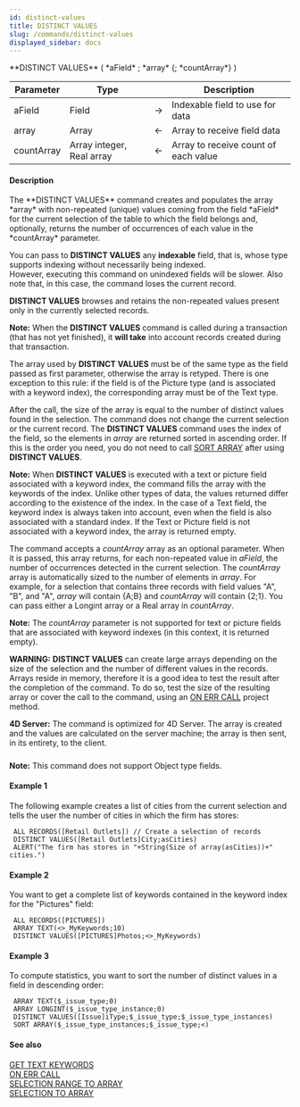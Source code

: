 ```yaml
---
id: distinct-values
title: DISTINCT VALUES
slug: /commands/distinct-values
displayed_sidebar: docs
---
```


<!--REF #_command_.DISTINCT VALUES.Syntax-->**DISTINCT VALUES** ( *aField* ; *array* {; *countArray*} )<!-- END REF-->
<!--REF #_command_.DISTINCT VALUES.Params-->
| Parameter | Type |  | Description |
| --- | --- | --- | --- |
| aField | Field | &rarr; | Indexable field to use for data |
| array | Array | &larr; | Array to receive field data |
| countArray | Array integer, Real array | &larr; | Array to receive count of each value |

<!-- END REF-->

#### Description 

<!--REF #_command_.DISTINCT VALUES.Summary-->The **DISTINCT VALUES** command creates and populates the array *array* with non-repeated (unique) values coming from the field *aField* for the current selection of the table to which the field belongs and, optionally, returns the number of occurrences of each value in the *countArray* parameter.<!-- END REF-->

You can pass to **DISTINCT VALUES** any **indexable** field, that is, whose type supports indexing without necessarily being indexed.   
However, executing this command on unindexed fields will be slower. Also note that, in this case, the command loses the current record. 

**DISTINCT VALUES** browses and retains the non-repeated values present only in the currently selected records.

**Note:** When the **DISTINCT VALUES** command is called during a transaction (that has not yet finished), it **will take** into account records created during that transaction.

The array used by **DISTINCT VALUES** must be of the same type as the field passed as first parameter, otherwise the array is retyped. There is one exception to this rule: if the field is of the Picture type (and is associated with a keyword index), the corresponding array must be of the Text type.

After the call, the size of the array is equal to the number of distinct values found in the selection. The command does not change the current selection or the current record. The **DISTINCT VALUES** command uses the index of the field, so the elements in *array* are returned sorted in ascending order. If this is the order you need, you do not need to call [SORT ARRAY](sort-array.md) after using **DISTINCT VALUES**.

**Note:** When **DISTINCT VALUES** is executed with a text or picture field associated with a keyword index, the command fills the array with the keywords of the index. Unlike other types of data, the values returned differ according to the existence of the index. In the case of a Text field, the keyword index is always taken into account, even when the field is also associated with a standard index. If the Text or Picture field is not associated with a keyword index, the array is returned empty. 

The command accepts a *countArray* array as an optional parameter. When it is passed, this array returns, for each non-repeated value in *aField*, the number of occurrences detected in the current selection. The *countArray* array is automatically sized to the number of elements in *array*. For example, for a selection that contains three records with field values "A", "B", and "A", *array* will contain {A;B} and *countArray* will contain {2;1}. You can pass either a Longint array or a Real array in *countArray*. 

**Note:** The *countArray* parameter is not supported for text or picture fields that are associated with keyword indexes (in this context, it is returned empty). 

**WARNING:** **DISTINCT VALUES** can create large arrays depending on the size of the selection and the number of different values in the records. Arrays reside in memory, therefore it is a good idea to test the result after the completion of the command. To do so, test the size of the resulting array or cover the call to the command, using an [ON ERR CALL](on-err-call.md) project method.

**4D Server:** The command is optimized for 4D Server. The array is created and the values are calculated on the server machine; the array is then sent, in its entirety, to the client.

##### 

**Note:** This command does not support Object type fields.

#### Example 1 

The following example creates a list of cities from the current selection and tells the user the number of cities in which the firm has stores: 

```4d
 ALL RECORDS([Retail Outlets]) // Create a selection of records
 DISTINCT VALUES([Retail Outlets]City;asCities)
 ALERT("The firm has stores in "+String(Size of array(asCities))+" cities.")
```

#### Example 2 

You want to get a complete list of keywords contained in the keyword index for the "Pictures" field: 

```4d
 ALL RECORDS([PICTURES])
 ARRAY TEXT(<>_MyKeywords;10)
 DISTINCT VALUES([PICTURES]Photos;<>_MyKeywords)
```

#### Example 3 

To compute statistics, you want to sort the number of distinct values in a field in descending order:

```4d
 ARRAY TEXT($_issue_type;0)
 ARRAY LONGINT($_issue_type_instance;0)
 DISTINCT VALUES([Issue]iType;$_issue_type;$_issue_type_instances)
 SORT ARRAY($_issue_type_instances;$_issue_type;<)
```

#### See also 

  
[GET TEXT KEYWORDS](get-text-keywords.md)  
[ON ERR CALL](on-err-call.md)  
[SELECTION RANGE TO ARRAY](selection-range-to-array.md)  
[SELECTION TO ARRAY](selection-to-array.md)  